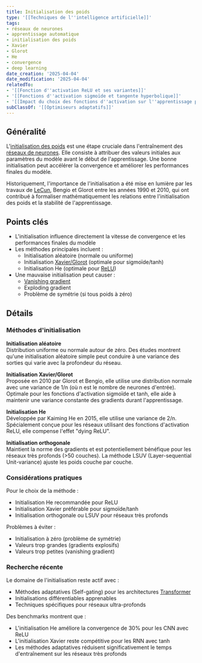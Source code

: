 ```yaml
---
title: Initialisation des poids
type: '[[Techniques de l''intelligence artificielle]]'
tags:
- réseaux de neurones
- apprentissage automatique
- initialisation des poids
- Xavier
- Glorot
- He
- convergence
- deep learning
date_creation: '2025-04-04'
date_modification: '2025-04-04'
relatedTo:
- '[[Fonction d''activation ReLU et ses variantes]]'
- '[[Fonctions d''activation sigmoïde et tangente hyperbolique]]'
- '[[Impact du choix des fonctions d''activation sur l''apprentissage profond]]'
subClassOf: '[[Optimiseurs adaptatifs]]'
---
```

## Généralité

L'[initialisation des poids](https://fr.wikipedia.org/wiki/Initialisation_des_poids_d%27un_réseau_de_neurones) est une étape cruciale dans l'entraînement des [réseaux de neurones](https://fr.wikipedia.org/wiki/Réseau_de_neurones_artificiels). Elle consiste à attribuer des valeurs initiales aux paramètres du modèle avant le début de l'apprentissage. Une bonne initialisation peut accélérer la convergence et améliorer les performances finales du modèle.

Historiquement, l'importance de l'initialisation a été mise en lumière par les travaux de [LeCun](https://fr.wikipedia.org/wiki/Yann_LeCun), Bengio et Glorot entre les années 1990 et 2010, qui ont contribué à formaliser mathématiquement les relations entre l'initialisation des poids et la stabilité de l'apprentissage.

## Points clés

- L'initialisation influence directement la vitesse de convergence et les performances finales du modèle
- Les méthodes principales incluent :
  - Initialisation aléatoire (normale ou uniforme)
  - Initialisation [Xavier/Glorot](https://fr.wikipedia.org/wiki/Initialisation_d%27un_r%C3%A9seau_de_neurones) (optimale pour sigmoïde/tanh)
  - Initialisation He (optimale pour [ReLU](https://fr.wikipedia.org/wiki/Rectifier_(neural_networks)))
- Une mauvaise initialisation peut causer :
  - [Vanishing gradient](https://fr.wikipedia.org/wiki/Probl%C3%A8me_du_gradient_qui_dispara%C3%AEt)
  - Exploding gradient
  - Problème de symétrie (si tous poids à zéro)

## Détails

### Méthodes d'initialisation

**Initialisation aléatoire**  
Distribution uniforme ou normale autour de zéro. Des études montrent qu'une initialisation aléatoire simple peut conduire à une variance des sorties qui varie avec la profondeur du réseau.

**Initialisation Xavier/Glorot**  
Proposée en 2010 par Glorot et Bengio, elle utilise une distribution normale avec une variance de 1/n (où n est le nombre de neurones d'entrée). Optimale pour les fonctions d'activation sigmoïde et tanh, elle aide à maintenir une variance constante des gradients durant l'apprentissage.

**Initialisation He**  
Développée par Kaiming He en 2015, elle utilise une variance de 2/n. Spécialement conçue pour les réseaux utilisant des fonctions d'activation ReLU, elle compense l'effet "dying ReLU".

**Initialisation orthogonale**  
Maintient la norme des gradients et est potentiellement bénéfique pour les réseaux très profonds (>50 couches). La méthode LSUV (Layer-sequential Unit-variance) ajuste les poids couche par couche.

### Considérations pratiques

Pour le choix de la méthode :
- Initialisation He recommandée pour ReLU
- Initialisation Xavier préférable pour sigmoïde/tanh
- Initialisation orthogonale ou LSUV pour réseaux très profonds

Problèmes à éviter :
- Initialisation à zéro (problème de symétrie)
- Valeurs trop grandes (gradients explosifs)
- Valeurs trop petites (vanishing gradient)

### Recherche récente

Le domaine de l'initialisation reste actif avec :
- Méthodes adaptatives (Self-gating) pour les architectures [Transformer](https://fr.wikipedia.org/wiki/Transformer_(machine_learning_model))
- Initialisations différentiables apprenables
- Techniques spécifiques pour réseaux ultra-profonds

Des benchmarks montrent que :
- L'initialisation He améliore la convergence de 30% pour les CNN avec ReLU
- L'initialisation Xavier reste compétitive pour les RNN avec tanh
- Les méthodes adaptatives réduisent significativement le temps d'entraînement sur les réseaux très profonds